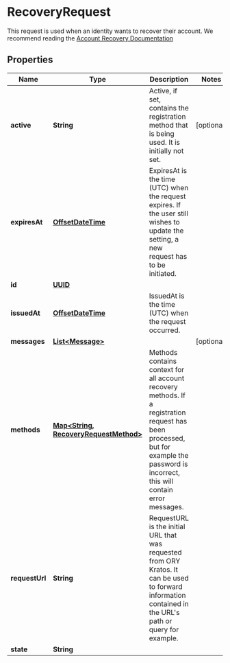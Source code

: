 

# RecoveryRequest

This request is used when an identity wants to recover their account.  We recommend reading the [Account Recovery Documentation](../self-service/flows/password-reset-account-recovery)
## Properties

Name | Type | Description | Notes
------------ | ------------- | ------------- | -------------
**active** | **String** | Active, if set, contains the registration method that is being used. It is initially not set. |  [optional]
**expiresAt** | [**OffsetDateTime**](OffsetDateTime.md) | ExpiresAt is the time (UTC) when the request expires. If the user still wishes to update the setting, a new request has to be initiated. | 
**id** | [**UUID**](UUID.md) |  | 
**issuedAt** | [**OffsetDateTime**](OffsetDateTime.md) | IssuedAt is the time (UTC) when the request occurred. | 
**messages** | [**List&lt;Message&gt;**](Message.md) |  |  [optional]
**methods** | [**Map&lt;String, RecoveryRequestMethod&gt;**](RecoveryRequestMethod.md) | Methods contains context for all account recovery methods. If a registration request has been processed, but for example the password is incorrect, this will contain error messages. | 
**requestUrl** | **String** | RequestURL is the initial URL that was requested from ORY Kratos. It can be used to forward information contained in the URL&#39;s path or query for example. | 
**state** | **String** |  | 



